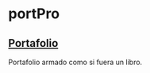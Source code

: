 # portPro

## [Portafolio](https://https://github.com/megagringa/portPro/index.html)

Portafolio armado como si fuera un libro.
